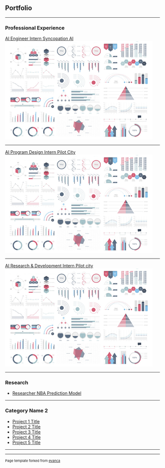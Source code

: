 ## Portfolio

---

### Professional Experience 

[AI Engineer Intern Syncopation AI](/sample_page)
<img src="images/dummy_thumbnail.jpg?raw=true"/>

---
[AI Program Design Intern Pilot City](/pdf/sample_presentation.pdf)
<img src="images/dummy_thumbnail.jpg?raw=true"/>

---
[AI Research & Development Intern Pilot city](http://example.com/)
<img src="images/dummy_thumbnail.jpg?raw=true"/>

---
### Research

- [Researcher NBA Prediction Model](http://example.com/)
---

### Category Name 2

- [Project 1 Title](http://example.com/)
- [Project 2 Title](http://example.com/)
- [Project 3 Title](http://example.com/)
- [Project 4 Title](http://example.com/)
- [Project 5 Title](http://example.com/)

---




---
<p style="font-size:11px">Page template forked from <a href="https://github.com/evanca/quick-portfolio">evanca</a></p>
<!-- Remove above link if you don't want to attibute -->
